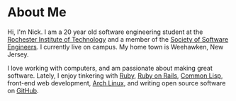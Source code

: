 # About Me

Hi, I'm Nick. I am a 20 year old software engineering student at the [Rochester
Institute of Technology](http://www.rit.edu/) and a member of the [Society of
Software Engineers](http://sse.se.rit.edu/). I currently live on campus. My home
town is Weehawken, New Jersey.

I love working with computers, and am passionate about making great software.
Lately, I enjoy tinkering with [Ruby](http://www.ruby-lang.org/en/), [Ruby on
Rails](http://rubyonrails.org/), [Common Lisp](http://common-lisp.net/),
front-end web development, [Arch Linux](https://www.archlinux.org/), and writing
open source software on [GitHub](https://github.com/).
